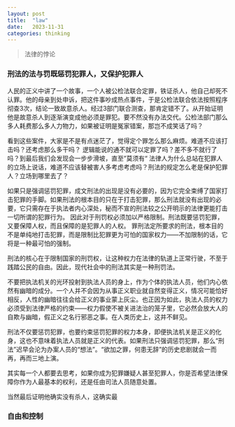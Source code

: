 ```yaml
---
layout: post
title:  "law"
date:   2023-11-31
categories: thinking
---
```


> 法律的悖论


### 刑法的法与罚既惩罚犯罪人，又保护犯罪人
人民的正义中讲了一个故事，一个人被公检法联合定罪，铁证杀人，他自己却死不认罪。他的母亲到处申诉，把这件事吵成热点事件，于是公检法联合依法按照程序彻查3次，结论一致故意杀人。经过3部门联合测查，那肯定错不了。从开始证明他是故意杀人到逐渐演变成他必须是罪犯。要不然没有办法交代。公检法部门那么多人耗费那么多人力物力，如果被证明是冤家错案，那岂不成笑话了吗？  


看到这些案件，大家是不是有点迷茫了，觉得定个罪怎么那么麻烦。难道不应该打击吗？还考虑那么多干吗？
逻辑能说的通不就可以定罪了吗？差不多不就行了吗？到最后我们会发现会一步步滑坡，直至”莫须有“
法律人为什么总站在犯罪人的立场上说话，难道不应该替被害人多考虑考虑吗？刑法的规定怎么老是保护犯罪人？立场到哪里去了？


如果只是强调惩罚犯罪，成文刑法的出现是没有必要的，因为它完全束缚了国家打击犯罪的手脚。如果刑法的根本目的只在于打击犯罪，那么刑法就没有出现的必要，它只需存在于执法者内心深处，秘而不宣的刑法较之公开明示的法律更能打击一切所谓的犯罪行为。
因此对于刑罚权必须加以严格限制。刑法既要惩罚犯罪，又要保障人权，而且保障的是犯罪人的人权。
罪刑法定所要求的刑法，根本目的不是单纯地打击犯罪，而是限制比犯罪更为可怕的国家权力——不加限制的话，它将是一种最可怕的强制。

刑法的核心在于限制国家的刑罚权，让这种权力在法律的轨道上正常行驶，不至于践踏公民的自由。因此，现代社会中的刑法其实是一种刑罚法。



不要把执法机关的光环投射到执法人员的身上，作为个体的执法人员，他们内心依然有幽暗的成分。一个人并不会因为从事正义职业就自然变得正义，情况可能恰好相反，人性的幽暗往往会给正义的事业蒙上灰尘。也正因为如此，执法人员的权力必须受到法律严格的约束——权力假使不被关进法治的笼子里，它必然会放大人的自欺与幽暗，假正义之名行邪恶之事。在人类历史上，这并不鲜见。



刑法不仅要惩罚犯罪，也要约束惩罚犯罪的权力本身，即便执法机关是正义的化身，这也不意味着执法人员就是正义的代表。如果刑法只强调惩罚犯罪，那么“刑法”迟早会沦为办案人员的“想法”。“欲加之罪，何患无辞”的历史悲剧就会一而再，再而三地上演。

其实每一个人都要去思考，如果你成为犯罪嫌疑人甚至犯罪人，你是否希望法律保障你作为人最基本的权利，还是任由司法人员随意处置。

当然最后证明他确实没有杀人，这确实最

### 自由和控制

### 


